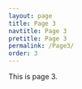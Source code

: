 ```yaml
---
layout: page
title: Page 3
navtitle: Page 3
pretitle: Page 3
permalink: /Page3/
order: 3
---
```


This is page 3.

